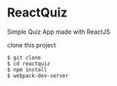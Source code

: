 # ReactQuiz
Simple Quiz App made with ReactJS

clone this project



```
$ git clone 
$ cd reactquiz
$ npm install
$ webpack-dev-server
```
